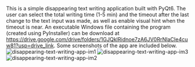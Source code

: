 This is a simple disappearing text writing application built with PyQt6. The user can select the total writing time (1-5 min) and the timeout after the last change to the text input was made, as well as enable visual hint when the timeout is near.
An executable Windows file containing the program (created using PyInstaller) can be download at https://drive.google.com/drive/folders/1GJQklRidnoe7zA6JV0RrNIaCIe4cuw81?usp=drive_link.
Some screenshots of the app are included below.![disappearing-text-writing-app-im1](https://github.com/JM731/disappearing-text-writing-app/assets/137689384/b95e5c55-de84-4117-b885-761030ae23f7)
![disappearing-text-writing-app-im3](https://github.com/JM731/disappearing-text-writing-app/assets/137689384/6e3c4c7f-3345-4a6f-9635-4f490aea764a)
![disappearing-text-writing-app-im2](https://github.com/JM731/disappearing-text-writing-app/assets/137689384/d0df45be-4c3c-4d0e-a554-cd87dfa93af2)
